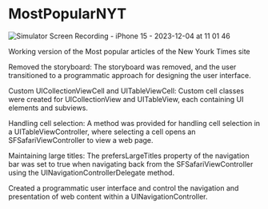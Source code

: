 # MostPopularNYT

![Simulator Screen Recording - iPhone 15 - 2023-12-04 at 11 01 46](https://github.com/denysastapov/MostPopularNYT/assets/38051100/0c021475-c6ca-4698-8bbf-c766369c90ed)

Working version of the Most popular articles of the New Yourk Times site

Removed the storyboard: The storyboard was removed, and the user transitioned to a programmatic approach for designing the user interface.

Custom UICollectionViewCell and UITableViewCell: Custom cell classes were created for UICollectionView and UITableView, each containing UI elements and subviews.

Handling cell selection: A method was provided for handling cell selection in a UITableViewController, where selecting a cell opens an SFSafariViewController to view a web page.

Maintaining large titles: The prefersLargeTitles property of the navigation bar was set to true when navigating back from the SFSafariViewController using the UINavigationControllerDelegate method.

Сreated a programmatic user interface and control the navigation and presentation of web content within a UINavigationController.

